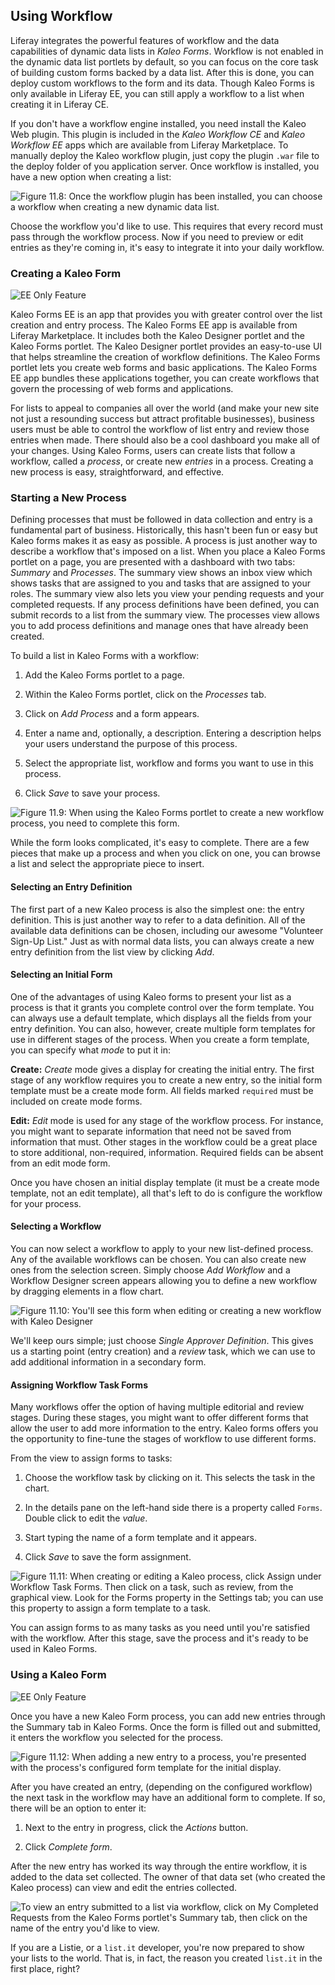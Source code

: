 <!--copied from 03-creaing-custom-displays. That article was too long. -->

## Using Workflow [](id=using-workflow)

Liferay integrates the powerful features of workflow and the data capabilities
of dynamic data lists in *Kaleo Forms*. Workflow is not enabled in the dynamic
data list portlets by default, so you can focus on the core task of building
custom forms backed by a data list. After this is done, you can deploy custom
workflows to the form and its data. Though Kaleo Forms is only available in
Liferay EE, you can still apply a workflow to a list when creating it in Liferay
CE.

If you don't have a workflow engine installed, you need install the Kaleo Web
plugin. This plugin is included in the *Kaleo Workflow CE* and *Kaleo Workflow
EE* apps which are available from Liferay Marketplace. To manually deploy the
Kaleo workflow plugin, just copy the plugin `.war` file to the deploy folder of
you application server. Once workflow is installed, you have a new option when
creating a list:

![Figure 11.8: Once the workflow plugin has been installed, you can choose a workflow when creating a new dynamic data list.](../../images/05-ddl-add-workflow.png)

Choose the workflow you'd like to use. This requires that every record must pass
through the workflow process. Now if you need to preview or edit entries as
they're coming in, it's easy to integrate it into your daily workflow.

### Creating a Kaleo Form [](id=creating-a-kaleo-form)

![EE Only Feature](../../images/ee-feature-web.png)

Kaleo Forms EE is an app that provides you with greater control over the list
creation and entry process. The Kaleo Forms EE app is available from Liferay
Marketplace. It includes both the Kaleo Designer portlet and the Kaleo Forms
portlet. The Kaleo Designer portlet provides an easy-to-use UI that helps
streamline the creation of workflow definitions. The Kaleo Forms portlet lets
you create web forms and basic applications. The Kaleo Forms EE app bundles
these applications together, you can create workflows that govern the processing
of web forms and applications.

For lists to appeal to companies all over the world (and make your new site not
just a resounding success but attract profitable businesses), business users
must be able to control the workflow of list entry and review those entries when
made. There should also be a cool dashboard you make all of your changes. Using
Kaleo Forms, users can create lists that follow a workflow, called a *process*,
or create new *entries* in a process. Creating a new process is easy,
straightforward, and effective.

### Starting a New Process [](id=starting-a-new-process)

Defining processes that must be followed in data collection and entry is a
fundamental part of business. Historically, this hasn't been fun or easy but
Kaleo forms makes it as easy as possible. A process is just another way to
describe a workflow that's imposed on a list. When you place a Kaleo Forms
portlet on a page, you are presented with a dashboard with two tabs: *Summary*
and *Processes*. The summary view shows an inbox view which shows tasks that are
assigned to you and tasks that are assigned to your roles. The summary view also
lets you view your pending requests and your completed requests. If any process
definitions have been defined, you can submit records to a list from the summary
view. The processes view allows you to add process definitions and manage ones
that have already been created.

To build a list in Kaleo Forms with a workflow:

1. Add the Kaleo Forms portlet to a page.

2. Within the Kaleo Forms portlet, click on the *Processes* tab.

3. Click on *Add Process* and a form appears.

4. Enter a name and, optionally, a description. Entering a description helps
   your users understand the purpose of this process.

5. Select the appropriate list, workflow and forms you want to use in this
   process.

6. Click *Save* to save your process.

![Figure 11.9: When using the Kaleo Forms portlet to create a new workflow process, you need to complete this form.](../../images/05-ddl-kaleo-forms-new-process.png)

While the form looks complicated, it's easy to complete. There are a few pieces
that make up a process and when you click on one, you can browse a list and
select the appropriate piece to insert.

#### Selecting an Entry Definition [](id=selecting-an-entry-definition)

The first part of a new Kaleo process is also the simplest one: the entry
definition. This is just another way to refer to a data definition. All of the
available data definitions can be chosen, including our awesome "Volunteer
Sign-Up List." Just as with normal data lists, you can always create a new entry
definition from the list view by clicking *Add*.

#### Selecting an Initial Form [](id=selecting-an-initial-form)

One of the advantages of using Kaleo forms to present your list as a process is
that it grants you complete control over the form template. You can always use a
default template, which displays all the fields from your entry definition.
You can also, however, create multiple form templates for use in different
stages of the process. When you create a form template, you can specify what
*mode* to put it in:

**Create:** *Create* mode gives a display for creating the initial entry. The
first stage of any workflow requires you to create a new entry, so the initial
form template must be a create mode form. All fields marked `required` must be
included on create mode forms.

**Edit:** *Edit* mode is used for any stage of the workflow process. For
instance, you might want to separate information that need not be saved from
information that must. Other stages in the workflow could be a great place to
store additional, non-required, information. Required fields can be absent from
an edit mode form.

Once you have chosen an initial display template (it must be a create mode
template, not an edit template), all that's left to do is configure the workflow
for your process.

#### Selecting a Workflow [](id=selecting-a-workflow)

You can now select a workflow to apply to your new list-defined process. Any of
the available workflows can be chosen. You can also create new ones from the
selection screen. Simply choose *Add Workflow* and a Workflow Designer screen
appears allowing you to define a new workflow by dragging elements in a flow
chart.

![Figure 11.10: You'll see this form when editing or creating a new workflow with Kaleo Designer](../../images/05-kaleo-forms-kaleo-designer.png)

We'll keep ours simple; just choose *Single Approver Definition*. This gives us
a starting point (entry creation) and a *review* task, which we can use to add
additional information in a secondary form.

#### Assigning Workflow Task Forms [](id=assigning-workflow-task-forms)

Many workflows offer the option of having multiple editorial and review stages.
During these stages, you might want to offer different forms that allow the user
to add more information to the entry. Kaleo forms offers you the opportunity to
fine-tune the stages of workflow to use different forms.

From the view to assign forms to tasks:

1. Choose the workflow task by clicking on it. This selects the task in the
   chart.

2. In the details pane on the left-hand side there is a property called `Forms`.
   Double click to edit the *value*.

3. Start typing the name of a form template and it appears.

4. Click *Save* to save the form assignment.

![Figure 11.11: When creating or editing a Kaleo process, click *Assign* under Workflow Task Forms. Then click on a task, such as review, from the graphical view. Look for the *Forms* property in the Settings tab; you can use this property to assign a form template to a task.](../../images/05-kaleo-forms-task-form.png)

You can assign forms to as many tasks as you need until you're satisfied with
the workflow. After this stage, save the process and it's ready to be used in
Kaleo Forms.

### Using a Kaleo Form [](id=using-a-kaleo-form)

![EE Only Feature](../../images/ee-feature-web.png)

Once you have a new Kaleo Form process, you can add new entries through the
Summary tab in Kaleo Forms. Once the form is filled out and submitted, it enters
the workflow you selected for the process.

![Figure 11.12: When adding a new entry to a process, you're presented with the process's configured form template for the initial display.](../../images/05-kaleo-form-new-entry.png)

After you have created an entry, (depending on the configured workflow) the next
task in the workflow may have an additional form to complete. If so, there will
be an option to enter it:

1. Next to the entry in progress, click the *Actions* button.

2. Click *Complete form*.

After the new entry has worked its way through the entire workflow, it is added
to the data set collected. The owner of that data set (who created the Kaleo
process) can view and edit the entries collected.

![To view an entry submitted to a list via workflow, click on *My Completed Requests* from the Kaleo Forms portlet's Summary tab, then click on the name of the entry you'd like to view.](../../images/05-kaleo-forms-view.png)

If you are a Listie, or a `list.it` developer, you're now prepared to show your
lists to the world. That is, in fact, the reason you created `list.it` in the
first place, right? 
